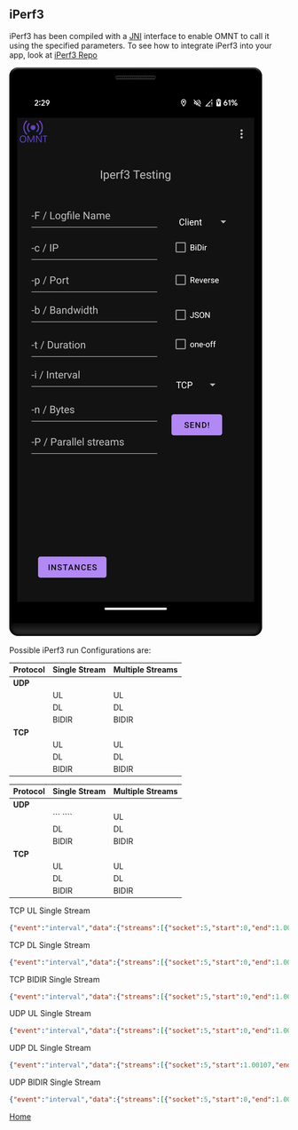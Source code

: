 ## iPerf3
iPerf3 has been compiled with a [JNI](https://developer.android.com/training/articles/perf-jni) interface to enable OMNT to call it using the specified parameters.
To see how to integrate iPerf3 into your app, look at [iPerf3 Repo](https://github.com/omnt/iperf)

![iPerf3](images/iperf3.png)

Possible iPerf3 run Configurations are:

| **Protocol** | **Single Stream**  | **Multiple Streams** |
|--------------|--------------------|----------------------|
| **UDP**      |                    |                      |
|              | UL                 | UL                   |
|              | DL                 | DL                   |
|              | BIDIR              | BIDIR                |
| **TCP**      |                    |                      |
|              | UL                 | UL                   |
|              | DL                 | DL                   |
|              | BIDIR              | BIDIR                |


| **Protocol** | **Single Stream** | **Multiple Streams** |
|--------------|-------------------|----------------------|
| **UDP**      |                   |                      |
|              | ``` ````              | UL                   |
|              | DL                | DL                   |
|              | BIDIR             | BIDIR                |
| **TCP**      |                   |                      |
|              | UL                | UL                   |
|              | DL                | DL                   |
|              | BIDIR             | BIDIR                |


TCP UL Single Stream
```json
{"event":"interval","data":{"streams":[{"socket":5,"start":0,"end":1.001069,"seconds":1.0010689496994019,"bytes":3994157056,"bits_per_second":31919136496.636753,"retransmits":0,"snd_cwnd":1506109,"snd_wnd":6192128,"rtt":59,"rttvar":14,"pmtu":65535,"omitted":false,"sender":true}],"sum":{"start":0,"end":1.001069,"seconds":1.0010689496994019,"bytes":3994157056,"bits_per_second":31919136496.636753,"retransmits":0,"omitted":false,"sender":true}}}
```
TCP DL Single Stream
```JSON
{"event":"interval","data":{"streams":[{"socket":5,"start":0,"end":1.000363,"seconds":1.0003629922866821,"bytes":3878158336,"bits_per_second":31014008842.011257,"omitted":false,"sender":false}],"sum":{"start":0,"end":1.000363,"seconds":1.0003629922866821,"bytes":3878158336,"bits_per_second":31014008842.011257,"omitted":false,"sender":false}}}
```
TCP BIDIR Single Stream
```json
{"event":"interval","data":{"streams":[{"socket":5,"start":0,"end":1.000228,"seconds":1.0002280473709106,"bytes":3935043584,"bits_per_second":31473171298.031265,"retransmits":0,"snd_cwnd":1309660,"snd_wnd":6192128,"rtt":34,"rttvar":2,"pmtu":65535,"omitted":false,"sender":true},{"socket":7,"start":0,"end":1.025515,"seconds":1.0255149602890015,"bytes":3690070016,"bits_per_second":28786084329.458031,"omitted":false,"sender":false}],"sum":{"start":0,"end":1.000228,"seconds":1.0002280473709106,"bytes":3935043584,"bits_per_second":31473171298.031265,"retransmits":0,"omitted":false,"sender":true},"sum_bidir_reverse":{"start":0,"end":1.000228,"seconds":1.0002280473709106,"bytes":3690070016,"bits_per_second":29513829576.759514,"omitted":false,"sender":false}}}
```

UDP UL Single Stream
```json
{"event":"interval","data":{"streams":[{"socket":5,"start":0,"end":1.000097,"seconds":1.0000970363616943,"bytes":135168,"bits_per_second":1081239.0804935072,"packets":8,"omitted":false,"sender":true}],"sum":{"start":0,"end":1.000097,"seconds":1.0000970363616943,"bytes":135168,"bits_per_second":1081239.0804935072,"packets":8,"omitted":false,"sender":true}}}
```

UDP DL Single Stream
```json
{"event":"interval","data":{"streams":[{"socket":5,"start":1.00107,"end":2.001073,"seconds":1.0000029802322388,"bytes":135168,"bits_per_second":1081340.7773533543,"jitter_ms":0.023491129322622144,"lost_packets":0,"packets":8,"lost_percent":0,"omitted":false,"sender":false}],"sum":{"start":1.00107,"end":2.001073,"seconds":1.0000029802322388,"bytes":135168,"bits_per_second":1081340.7773533543,"jitter_ms":0.023491129322622144,"lost_packets":0,"packets":8,"lost_percent":0,"omitted":false,"sender":false}}}
```

UDP BIDIR Single Stream
```json
{"event":"interval","data":{"streams":[{"socket":5,"start":0,"end":1.000089,"seconds":1.0000890493392944,"bytes":135168,"bits_per_second":1081247.7156053118,"packets":8,"omitted":false,"sender":true},{"socket":7,"start":0,"end":1.000093,"seconds":1.0000929832458496,"bytes":135168,"bits_per_second":1081243.4624733056,"jitter_ms":0.021732455059885976,"lost_packets":0,"packets":8,"lost_percent":0,"omitted":false,"sender":false}],"sum":{"start":0,"end":1.000089,"seconds":1.0000890493392944,"bytes":135168,"bits_per_second":1081247.7156053118,"packets":8,"omitted":false,"sender":true},"sum_bidir_reverse":{"start":0,"end":1.000089,"seconds":1.0000890493392944,"bytes":135168,"bits_per_second":1081247.7156053118,"jitter_ms":0.021732455059885976,"lost_packets":0,"packets":8,"lost_percent":0,"omitted":false,"sender":false}}}
```
[Home](OpenMobileNetworkToolkit.md)
